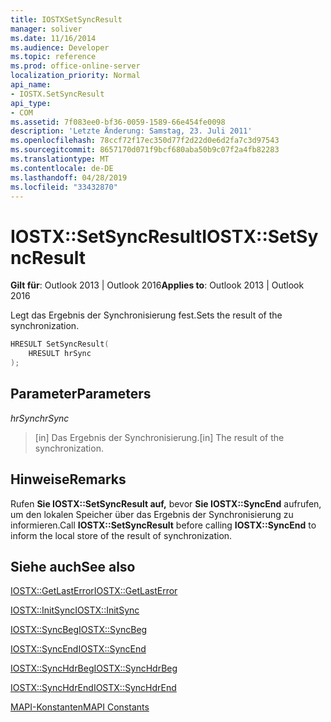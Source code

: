 ```yaml
---
title: IOSTXSetSyncResult
manager: soliver
ms.date: 11/16/2014
ms.audience: Developer
ms.topic: reference
ms.prod: office-online-server
localization_priority: Normal
api_name:
- IOSTX.SetSyncResult
api_type:
- COM
ms.assetid: 7f083ee0-bf36-0059-1589-66e454fe0098
description: 'Letzte Änderung: Samstag, 23. Juli 2011'
ms.openlocfilehash: 78ccf72f17ec350d77f2d22d0e6d2fa7c3d97543
ms.sourcegitcommit: 8657170d071f9bcf680aba50b9c07f2a4fb82283
ms.translationtype: MT
ms.contentlocale: de-DE
ms.lasthandoff: 04/28/2019
ms.locfileid: "33432870"
---
```

# <a name="iostxsetsyncresult"></a><span data-ttu-id="ddcfe-103">IOSTX::SetSyncResult</span><span class="sxs-lookup"><span data-stu-id="ddcfe-103">IOSTX::SetSyncResult</span></span>

  
  
<span data-ttu-id="ddcfe-104">**Gilt für**: Outlook 2013 | Outlook 2016</span><span class="sxs-lookup"><span data-stu-id="ddcfe-104">**Applies to**: Outlook 2013 | Outlook 2016</span></span> 
  
<span data-ttu-id="ddcfe-105">Legt das Ergebnis der Synchronisierung fest.</span><span class="sxs-lookup"><span data-stu-id="ddcfe-105">Sets the result of the synchronization.</span></span>
  
```cpp
HRESULT SetSyncResult( 
    HRESULT hrSync 
);
```

## <a name="parameters"></a><span data-ttu-id="ddcfe-106">Parameter</span><span class="sxs-lookup"><span data-stu-id="ddcfe-106">Parameters</span></span>

 <span data-ttu-id="ddcfe-107">_hrSync_</span><span class="sxs-lookup"><span data-stu-id="ddcfe-107">_hrSync_</span></span>
  
>  <span data-ttu-id="ddcfe-108">[in] Das Ergebnis der Synchronisierung.</span><span class="sxs-lookup"><span data-stu-id="ddcfe-108">[in] The result of the synchronization.</span></span> 
    
## <a name="remarks"></a><span data-ttu-id="ddcfe-109">Hinweise</span><span class="sxs-lookup"><span data-stu-id="ddcfe-109">Remarks</span></span>

<span data-ttu-id="ddcfe-110">Rufen **Sie IOSTX::SetSyncResult auf,** bevor **Sie IOSTX::SyncEnd** aufrufen, um den lokalen Speicher über das Ergebnis der Synchronisierung zu informieren.</span><span class="sxs-lookup"><span data-stu-id="ddcfe-110">Call **IOSTX::SetSyncResult** before calling **IOSTX::SyncEnd** to inform the local store of the result of synchronization.</span></span> 
  
## <a name="see-also"></a><span data-ttu-id="ddcfe-111">Siehe auch</span><span class="sxs-lookup"><span data-stu-id="ddcfe-111">See also</span></span>



[<span data-ttu-id="ddcfe-112">IOSTX::GetLastError</span><span class="sxs-lookup"><span data-stu-id="ddcfe-112">IOSTX::GetLastError</span></span>](iostx-getlasterror.md)
  
[<span data-ttu-id="ddcfe-113">IOSTX::InitSync</span><span class="sxs-lookup"><span data-stu-id="ddcfe-113">IOSTX::InitSync</span></span>](iostx-initsync.md)
  
[<span data-ttu-id="ddcfe-114">IOSTX::SyncBeg</span><span class="sxs-lookup"><span data-stu-id="ddcfe-114">IOSTX::SyncBeg</span></span>](iostx-syncbeg.md)
  
[<span data-ttu-id="ddcfe-115">IOSTX::SyncEnd</span><span class="sxs-lookup"><span data-stu-id="ddcfe-115">IOSTX::SyncEnd</span></span>](iostx-syncend.md)
  
[<span data-ttu-id="ddcfe-116">IOSTX::SyncHdrBeg</span><span class="sxs-lookup"><span data-stu-id="ddcfe-116">IOSTX::SyncHdrBeg</span></span>](iostx-synchdrbeg.md)
  
[<span data-ttu-id="ddcfe-117">IOSTX::SyncHdrEnd</span><span class="sxs-lookup"><span data-stu-id="ddcfe-117">IOSTX::SyncHdrEnd</span></span>](iostx-synchdrend.md)


[<span data-ttu-id="ddcfe-118">MAPI-Konstanten</span><span class="sxs-lookup"><span data-stu-id="ddcfe-118">MAPI Constants</span></span>](mapi-constants.md)

